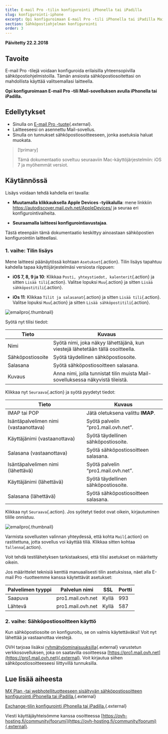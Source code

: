 ```yaml
---
title: E-mail Pro -tilin konfigurointi iPhonella tai iPadilla
slug: konfigurointi-iphone
excerpt: Opi konfiguroimaan E-mail Pro -tili iPhonella tai iPadilla Mail-sovelluksen avulla
section: Sähköpostiohjelman konfigurointi
order: 3
---
```


**Päivitetty 22.2.2018**

## Tavoite

E-mail Pro -tilejä voidaan konfiguroida erilaisilla yhteensopivilla sähköpostiohjelmistoilla. Tämän ansiosta sähköpostiosoitettasi on mahdollista käyttää valitsemallasi laitteella.

**Opi konfiguroimaan E-mail Pro -tili Mail-sovelluksen avulla iPhonella tai iPadilla.**

## Edellytykset

- Sinulla on [E-mail Pro -tuote](https://www.ovh-hosting.fi/sahkopostit/email-pro/){.external}.
- Laitteeseesi on asennettu Mail-sovellus.
- Sinulla on tunnukset sähköpostiosoitteeseen, jonka asetuksia haluat muokata.

> [!primary]
>
> Tämä dokumentaatio soveltuu seuraaviin Mac-käyttöjärjestelmiin: iOS 7 ja myöhemmät versiot.
>

## Käytännössä

Lisäys voidaan tehdä kahdella eri tavalla:

- **Muutamalla klikkauksella Apple Devices -työkalulla**: mene linkkiin <https://autodiscover.mail.ovh.net/AppleDevices/> ja seuraa eri konfigurointivaiheita.

- **Seuraamalla laitteesi konfigurointiavustajaa**.

Tästä eteenpäin tämä dokumentaatio keskittyy ainoastaan sähköpostien konfigurointiin laitteellasi.


### 1. vaihe: Tilin lisäys

Mene laitteesi päänäytössä kohtaan `Asetukset`{.action}. Tilin lisäys tapahtuu kahdella tapaa käyttöjärjestelmäsi versiosta riippuen:

- **iOS 7, 8, 9 ja 10**: Klikkaa `Posti, yhteystiedot, kalenterit`{.action} ja sitten `Lisää tili`{.action}. Valitse lopuksi `Muu`{.action} ja sitten `Lisää sähköpostitili`{.action}.

- **iOs 11**: Klikkaa `Tilit ja salasanat`{.action} ja sitten `Lisää tili`{.action}. Valitse lopuksi `Muu`{.action} ja sitten `Lisää sähköpostitili`{.action}.

![emailpro](images/configuration-mail-ios-step1.png){.thumbnail}

Syötä nyt tilisi tiedot:

|Tieto|Kuvaus|
|---|---|
|Nimi|Syötä nimi, joka näkyy lähettäjänä, kun viestejä lähetetään tällä osoitteella.|
|Sähköpostiosoite|Syötä täydellinen sähköpostiosoite.|
|Salasana|Syötä sähköpostiosoitteen salasana.|
|Kuvaus|Anna nimi, jolla tunnistat tilin muista Mail-sovelluksessa näkyvistä tileistä.|

Klikkaa nyt `Seuraava`{.action} ja syötä pyydetyt tiedot:

|Tieto|Kuvaus|
|---|---|
|IMAP tai POP|Jätä oletuksena valittu **IMAP**.|
|Isäntäpalvelimen nimi (vastaanottava)|Syötä palvelin “pro1.mail.ovh.net”.|
|Käyttäjänimi (vastaanottava)|Syötä täydellinen sähköpostiosoite.|
|Salasana (vastaanottava)|Syötä sähköpostiosoitteen salasana.|  
|Isäntäpalvelimen nimi (lähettävä)|Syötä palvelin “pro1.mail.ovh.net”.|
|Käyttäjänimi (lähettävä)|Syötä täydellinen sähköpostiosoite.|
|Salasana (lähettävä)|Syötä sähköpostiosoitteen salasana.|

Klikkaa nyt `Seuraava`{.action}. Jos syötetyt tiedot ovat oikein, kirjautuminen tilille onnistuu.

![emailpro](images/configuration-mail-ios-step2.png){.thumbnail}

Varmista sovellusten valinnan yhteydessä, että kohta `Mail`{.action} on rastitettuna, jotta sovellus voi käyttää tiliä. Klikkaa sitten kohtaa `Tallenna`{.action}.

Voit tehdä testilähetyksen tarkistaaksesi, että tilisi asetukset on määritetty oikein.

Jos määrittelet teknisiä kenttiä manuaalisesti tilin asetuksissa, näet alla E-mail Pro -tuotteemme kanssa käytettävät asetukset:

|Palvelimen tyyppi|Palvelun nimi|SSL|Portti|
|---|---|---|---|
|Saapuva|pro1.mail.ovh.net|Kyllä|993|
|Lähtevä|pro1.mail.ovh.net|Kyllä|587|

### 2. vaihe: Sähköpostiosoitteen käyttö

Kun sähköpostiosoite on konfiguroitu, se on valmis käytettäväksi! Voit nyt lähettää ja vastaanottaa viestejä.

OVH tarjoaa lisäksi [ryhmätyöominaisuuksilla](https://www.ovh-hosting.fi/sahkopostit/){.external} varustetun verkkosovelluksen, joka on saatavilla osoitteessa [https://pro1.mail.ovh.net](https://pro1.mail.ovh.net){.external}. Voit kirjautua siihen sähköpostiosoitteeseesi liittyvillä tunnuksilla.

## Lue lisää aiheesta

[MX Plan -tai webhotellituotteeseen sisältyvän sähköpostiosoitteen konfigurointi iPhonella tai iPadilla.](https://docs.ovh.com/fi/emails/webhotellien_sahkoposti_konfigurointiohje_iphone_ios_91-versiolle/){.external}

[Exchange-tilin konfigurointi iPhonella tai iPadilla.](https://docs.ovh.com/fi/microsoft-collaborative-solutions/exchange_2013_automaattimaarittely_iosssa_iphone_ipad/){.external}

Viesti käyttäjäyhteisömme kanssa osoitteessa [https://ovh-hosting.fi/community/foorumi](https://ovh-hosting.fi/community/foorumi){.external}.